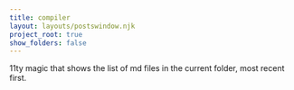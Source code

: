 ```yaml
---
title: compiler
layout: layouts/postswindow.njk
project_root: true
show_folders: false
---
```

11ty magic that shows the list of md files in the current folder, most recent first.